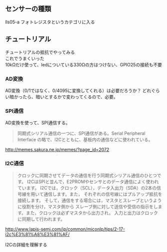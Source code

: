 ## センサーの種類

lls05-a
フォトレジスタというカテゴリに入る

## チュートリアル

チュートリアルの抵抗でやってみる  
これでうまくいった  
10kΩだけ使って、ledについている330Ωの方はつけない、GPIO25の接続も不要

### AD変換

AD変換（0/1ではなく、0/4095に変換してくれる）は必要だろうか？
どれぐらい暗かったら、暗いとするかで変わってくるので、必要。

### SPI通信

AD変換を使って、SPI通信する。  

> 同期式シリアル通信の一つに、SPI通信がある。Serial Peripheral Interface の略で、I2Cとともに、基板内の通信などに使われている。  

http://memes.sakura.ne.jp/memes/?page_id=2072

### I2C通信

> クロックに同期させてデータの通信を行う同期式シリアル通信のひとつです。
> I2CはSPIと並んで，E2PROMやセンサとのデータ通信によく使われています。
> I2Cでは，クロック（SCL），データ入出力（SDA）の2本の信号線を用いて通信します。また，
> それぞれの信号線にはプルアップ抵抗を接続します。
> そして，通信をする場合には，マスタとスレーブというように役割を分け，マスタ側から
> スレーブ側に対して送信や受信の指示をします。また，クロックは必ずマスタから出力され，
> 入力と出力はクロックに同期して行われます。

http://www.lapis-semi.com/jp/common/miconlp/tips/2-17-i2c%E3%81%A8%E3%81%AF/


I2Cの詳細を理解する  






